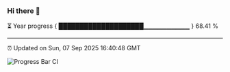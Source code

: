 ### Hi there 👋

⏳ Year progress { ████████████████████▁▁▁▁▁▁▁▁▁▁ } 68.41 %

---

⏰ Updated on Sun, 07 Sep 2025 16:40:48 GMT

![Progress Bar CI](https://github.com/IshwaranRudhara/GIT-ACTION/workflows/Progress%20Bar%20CI/badge.svg)
